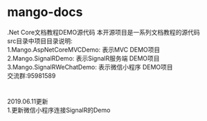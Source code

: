# mango-docs
.Net Core文档教程DEMO源代码
本开源项目是一系列文档教程的源代码</br>
src目录中项目目录说明:</br>
1.Mango.AspNetCoreMVCDemo: 表示MVC DEMO项目</br>
2.Mango.SignalRDemo: 表示SignalR服务端 DEMO项目</br>
3.Mango.SignalRWeChatDemo: 表示微信小程序 DEMO项目</br>
交流群:95981589
#
2019.06.11更新</br>
1.更新微信小程序连接SignalR的Demo
